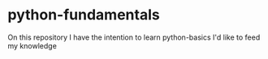 # python-fundamentals
On this repository I have the intention to learn python-basics I'd like to feed my knowledge
